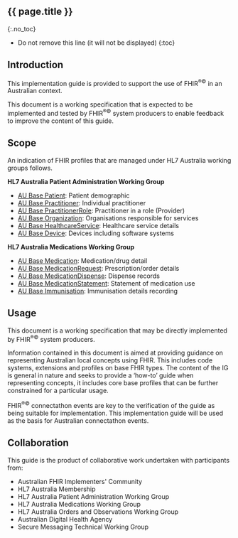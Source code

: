 ## {{ page.title }}
{:.no_toc}

<!-- TOC -->

* Do not remove this line (it will not be displayed)
{:toc}

## Introduction
This implementation guide is provided to support the use of FHIR<sup>&reg;&copy;</sup> in an Australian context.

This document is a working specification that is expected to be implemented and tested by FHIR<sup>&reg;&copy;</sup> system producers
to enable feedback to improve the content of this guide.

## Scope

An indication of FHIR profiles that are managed under HL7 Australia working groups follows. 

__HL7 Australia Patient Administration Working Group__

* [AU Base Patient](StructureDefinition-au-patient.html): Patient demographic 
* [AU Base Practitioner](StructureDefinition-au-practitioner.html): Individual practitioner
* [AU Base PractitionerRole](StructureDefinition-au-practitionerrole.html): Practitioner in a role (Provider)
* [AU Base Organization](StructureDefinition-au-organisation.html): Organisations responsible for services
* [AU Base HealthcareService](StructureDefinition-au-healthcareservice.html): Healthcare service details
* [AU Base Device](StructureDefinition-au-device.html): Devices including software systems

__HL7 Australia Medications Working Group__

* [AU Base Medication](StructureDefinition-au-medication.html): Medication/drug detail
* [AU Base MedicationRequest](StructureDefinition-au-prescription.html): Prescription/order details
* [AU Base MedicationDispense](StructureDefinition-au-dispenserecord.html): Dispense records
* [AU Base MedicationStatement](StructureDefinition-au-medicationstatement.html): Statement of medication use
* [AU Base Immunisation](StructureDefinition-au-immunisation.html): Immunisation details recording

## Usage

This document is a working specification that may be directly implemented by FHIR<sup>&reg;&copy;</sup> system producers.

Information contained in this document is aimed at providing guidance on representing Australian local concepts 
using FHIR. This includes code systems, extensions and profiles on base FHIR types.  The content of the IG is 
general in nature and seeks to provide a ‘how-to’ guide when representing concepts, it includes core base
profiles that can be further constrained for a particular usage.

FHIR<sup>&reg;&copy;</sup> connectathon events are key to the verification of the guide as being suitable for 
implementation. This implementation guide will be used as the basis for Australian connectathon events.

## Collaboration
This guide is the product of collaborative work undertaken with participants from:

* Australian FHIR Implementers' Community
* HL7 Australia Membership 
* HL7 Australia Patient Administration Working Group
* HL7 Australia Medications Working Group
* HL7 Australia Orders and Observations Working Group
* Australian Digital Health Agency
* Secure Messaging Technical Working Group










